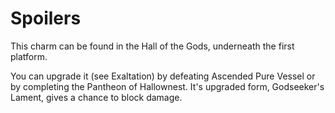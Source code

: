 # Spoilers
This charm can be found in the Hall of the Gods, underneath the first platform.

You can upgrade it (see Exaltation) by defeating Ascended Pure Vessel or by completing the Pantheon of Hallownest. 
It's upgraded form, Godseeker's Lament, gives a chance to block damage.